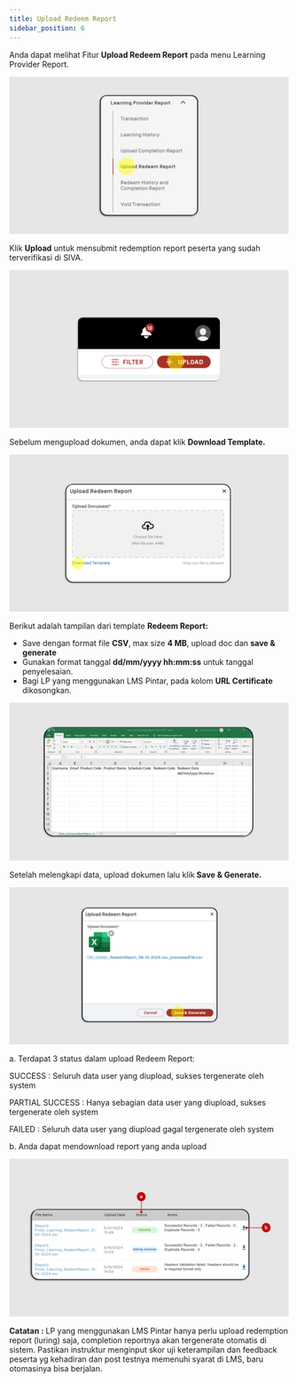 ```yaml
---
title: Upload Redeem Report
sidebar_position: 6
---
```

Anda dapat melihat Fitur **Upload Redeem Report** pada menu Learning Provider Report.



![](/img/redeem-1.png)

Klik **Upload** untuk mensubmit redemption report peserta yang sudah terverifikasi di SIVA.


![](/img/redeem-2.png)

Sebelum mengupload dokumen, anda dapat klik **Download Template.**

![](/img/redeem-3.png)

Berikut adalah tampilan dari template **Redeem Report:**

* Save dengan format file **CSV**, max size **4 MB**, upload doc dan **save & generate**
* Gunakan format tanggal **dd/mm/yyyy hh:mm:ss** untuk tanggal penyelesaian.
* Bagi LP yang menggunakan LMS Pintar, pada kolom **URL Certificate** dikosongkan.

![](/img/redeem-4.png)

Setelah melengkapi data, upload dokumen lalu klik **Save & Generate.** 

![](/img/redeem-5.png)

a. Terdapat 3 status dalam upload Redeem Report:

SUCCESS : Seluruh data user yang diupload, sukses tergenerate oleh system

PARTIAL SUCCESS : Hanya sebagian data user yang diupload, sukses tergenerate oleh system

FAILED : Seluruh data user yang diupload gagal tergenerate oleh system

b. Anda dapat mendownload report yang anda upload

![](/img/redeem-6.png)

**Catatan :** 
LP yang menggunakan LMS Pintar hanya perlu upload redemption report (luring) saja, completion reportnya akan tergenerate otomatis di sistem. Pastikan instruktur menginput skor uji keterampilan dan feedback peserta yg kehadiran dan post testnya memenuhi syarat di LMS, baru otomasinya bisa berjalan.
